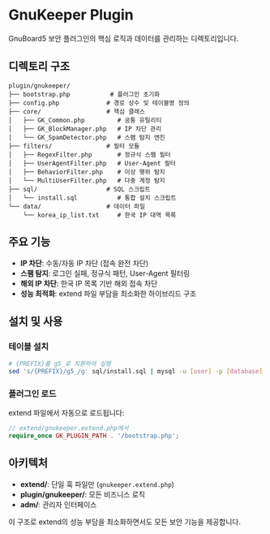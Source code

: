# GnuKeeper Plugin

GnuBoard5 보안 플러그인의 핵심 로직과 데이터를 관리하는 디렉토리입니다.

## 디렉토리 구조

```
plugin/gnukeeper/
├── bootstrap.php           # 플러그인 초기화
├── config.php             # 경로 상수 및 테이블명 정의
├── core/                  # 핵심 클래스
│   ├── GK_Common.php         # 공통 유틸리티
│   ├── GK_BlockManager.php   # IP 차단 관리
│   └── GK_SpamDetector.php   # 스팸 탐지 엔진
├── filters/               # 필터 모듈
│   ├── RegexFilter.php       # 정규식 스팸 필터
│   ├── UserAgentFilter.php   # User-Agent 필터
│   ├── BehaviorFilter.php    # 이상 행위 탐지
│   └── MultiUserFilter.php   # 다중 계정 탐지
├── sql/                   # SQL 스크립트
│   └── install.sql           # 통합 설치 스크립트
└── data/                  # 데이터 파일
    └── korea_ip_list.txt     # 한국 IP 대역 목록
```

## 주요 기능

- **IP 차단**: 수동/자동 IP 차단 (접속 완전 차단)
- **스팸 탐지**: 로그인 실패, 정규식 패턴, User-Agent 필터링
- **해외 IP 차단**: 한국 IP 목록 기반 해외 접속 차단
- **성능 최적화**: extend 파일 부담을 최소화한 하이브리드 구조

## 설치 및 사용

### 테이블 설치
```bash
# {PREFIX}를 g5_로 치환하여 실행
sed 's/{PREFIX}/g5_/g' sql/install.sql | mysql -u [user] -p [database]
```

### 플러그인 로드
extend 파일에서 자동으로 로드됩니다:
```php
// extend/gnukeeper.extend.php에서
require_once GK_PLUGIN_PATH . '/bootstrap.php';
```

## 아키텍처

- **extend/**: 단일 훅 파일만 (`gnukeeper.extend.php`)
- **plugin/gnukeeper/**: 모든 비즈니스 로직
- **adm/**: 관리자 인터페이스

이 구조로 extend의 성능 부담을 최소화하면서도 모든 보안 기능을 제공합니다.